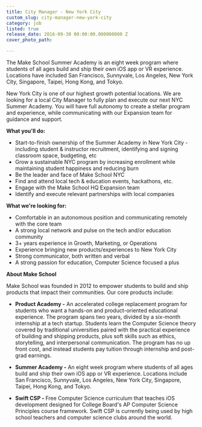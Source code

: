 ```yaml
---
title: City Manager - New York City
custom_slug: city-manager-new-york-city
category: job
listed: true
release_date: 2016-09-30 00:00:00.000000000 Z
cover_photo_path: 

---
```

The Make School Summer Academy is an eight week program where students of all ages build and ship their own iOS app or VR experience. Locations have included San Francisco, Sunnyvale, Los Angeles, New York City, Singapore, Taipei, Hong Kong, and Tokyo. 

New York City is one of our highest growth potential locations. We are looking for a local City Manager to fully plan and execute our next NYC Summer Academy. You will have full autonomy to create a stellar program and experience, while communicating with our Expansion team for guidance and support. 

<b>What you'll do:</b>

- Start-to-finish ownership of the Summer Academy in New York City - including student & instructor recruitment, identifying and signing classroom space, budgeting, etc
- Grow a sustainable NYC program by increasing enrollment while maintaining student happiness and reducing burn 
- Be the leader and face of Make School NYC
- Find and attend local tech & education events, hackathons, etc. 
- Engage with the Make School HQ Expansion team 
- Identify and execute relevant partnerships with local companies

<b>What we're looking for:</b>

- Comfortable in an autonomous position and communicating remotely with the core team
- A strong local network and pulse on the tech and/or education community
- 3+ years experience in Growth, Marketing, or Operations 
- Experience bringing new products/experiences to New York City
- Strong communicator, both written and verbal
- A strong passion for education, Computer Science focused a plus

<b>About Make School</b>

Make School was founded in 2012 to empower students to build and ship products that impact their communities. Our core products include:


-  <b>Product Academy -</b> An accelerated college replacement program for students who want a hands-on and product-oriented educational experience. The program spans two years, divided by a six-month internship at a tech startup. Students learn the Computer Science theory covered by traditional universities paired with the practical experience of building and shipping products, plus soft skills such as ethics, storytelling, and interpersonal communication. The program has no up front cost, and instead students pay tuition through internship and post-grad earnings.


-  <b>Summer Academy -</b> An eight week program where students of all ages build and ship their own iOS app or VR experience. Locations include San Francisco, Sunnyvale, Los Angeles, New York City, Singapore, Taipei, Hong Kong, and Tokyo. 


-  <b>Swift CSP - </b> Free Computer Science curriculum that teaches iOS development designed for College Board's AP Computer Science Principles course framework. Swift CSP is currently being used by high school teachers and computer science clubs around the world.